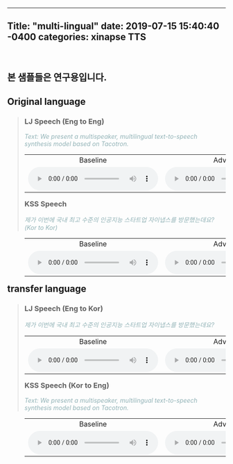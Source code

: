 ---
Title: "multi-lingual"
date: 2019-07-15 15:40:40 -0400
categories: xinapse TTS
-
<br><h2>본 샘플들은 연구용입니다.</h2>

  <h2 align="left">Original language</h2>
  <div style="height: 420px">
    <blockquote>
      <table align="left">
        <h3 align="left">LJ Speech (Eng to Eng)</h3>
          <I><span style="color:#92B3B7">Text: We present a multispeaker, multilingual text-to-speech synthesis model based on Tacotron.</span></I><br>
            <tr>      
              <td align="center" width=400>Baseline </td>
              <td align="center" width=400>Advanced </td>
            </tr>
            <tr>
              <td align="center" width=400><audio src="/audio_samples/LJ_Baseline_Eng.wav" controls=""></audio></td>
              <td align="center" width=400><audio src="/audio_samples/LJ_New_Eng.wav" controls=""></audio></td>
            </tr>
      </table>
      <table align="left">
        <h3 align="left">KSS Speech</h3>
          <I><span style="color:#92B3B7">제가 이번에 국내 최고 수준의 인공지능 스타트업 자이냅스를 방문했는데요? (Kor to Kor)</span></I><br>
            <tr>      
              <td align="center" width=400>Baseline </td>
              <td align="center" width=400>Advanced </td>
            </tr>
            <tr>
              <td align="center" width=400><audio src="/audio_samples/KSS_Baseline_Kor.wav"" controls=""></audio></td>
              <td align="center" width=400><audio src="/audio_samples/KSS_New_Kor.wav" controls=""></audio></td>
            </tr>
      </table>
    </blockquote>

  <h2 align="left">transfer language</h2>
  <div style="height: 420px">
    <blockquote>
      <table align="left">
        <h3 align="left">LJ Speech (Eng to Kor)</h3>
          <I><span style="color:#92B3B7">제가 이번에 국내 최고 수준의 인공지능 스타트업 자이냅스를 방문했는데요?</span></I><br>
            <tr>      
              <td align="center" width=400>Baseline </td>
              <td align="center" width=400>Advanced </td>
            </tr>
            <tr>
              <td align="center" width=400><audio src="/audio_samples/LJ_Baseline_Kor.wav" controls=""></audio></td>
              <td align="center" width=400><audio src="/audio_samples/LJ_New_Kor.wav" controls=""></audio></td>
            </tr>
      </table>
      <table align="left">
        <h3 align="left">KSS Speech (Kor to Eng)</h3>
          <I><span style="color:#92B3B7">Text: We present a multispeaker, multilingual text-to-speech synthesis model based on Tacotron.</span></I><br>
            <tr>      
              <td align="center" width=400>Baseline </td>
              <td align="center" width=400>Advanced </td>
            </tr>
            <tr>
              <td align="center" width=400><audio src="/audio_samples/KSS_Baseline_Eng.wav"" controls=""></audio></td>
              <td align="center" width=400><audio src="/audio_samples/KSS_New_Eng.wav" controls=""></audio></td>
            </tr>
      </table>      
    </blockquote>
  </div>   

